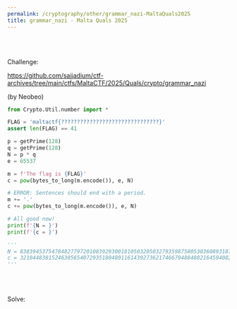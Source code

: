 ```yaml
---
permalink: /cryptography/other/grammar_nazi-MaltaQuals2025
title: grammar_nazi - Malta Quals 2025
---
```



<br>

<br>

Challenge: 

<https://github.com/sajjadium/ctf-archives/tree/main/ctfs/MaltaCTF/2025/Quals/crypto/grammar_nazi>

(by Neobeo)

```python
from Crypto.Util.number import *

FLAG = 'maltactf{???????????????????????????????}'
assert len(FLAG) == 41

p = getPrime(128)
q = getPrime(128)
N = p * q
e = 65537

m = f'The flag is {FLAG}'
c = pow(bytes_to_long(m.encode()), e, N)

# ERROR: Sentences should end with a period.
m += '.'
c += pow(bytes_to_long(m.encode()), e, N)

# All good now!
print(f'{N = }')
print(f'{c = }')

'''
N = 83839453754784827797201083929300181050320503279359875805303608931874182224243
c = 32104483815246305654072935180480116143927362174667948848821645940823281560338
'''
```

<br>

<br>

Solve:

